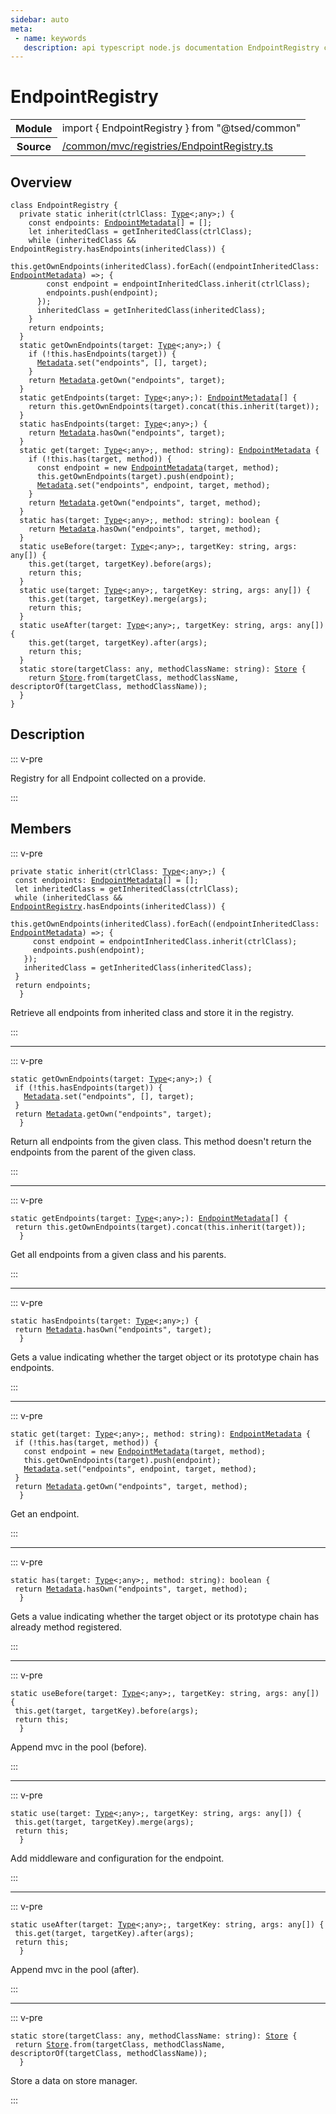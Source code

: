```yaml
---
sidebar: auto
meta:
 - name: keywords
   description: api typescript node.js documentation EndpointRegistry class
---
```

# EndpointRegistry <Badge text="Class" type="class"/>
<!-- Summary -->
<section class="symbol-info"><table class="is-full-width"><tbody><tr><th>Module</th><td><div class="lang-typescript"><span class="token keyword">import</span> { EndpointRegistry }&nbsp;<span class="token keyword">from</span>&nbsp;<span class="token string">"@tsed/common"</span></div></td></tr><tr><th>Source</th><td><a href="https://github.com/Romakita/ts-express-decorators/blob/v4.30.1/src//common/mvc/registries/EndpointRegistry.ts#L0-L0">/common/mvc/registries/EndpointRegistry.ts</a></td></tr></tbody></table></section>

<!-- Overview -->
## Overview


<pre><code class="typescript-lang "><span class="token keyword">class</span> EndpointRegistry <span class="token punctuation">{</span>
  <span class="token keyword">private</span> <span class="token keyword">static</span> <span class="token function">inherit</span><span class="token punctuation">(</span>ctrlClass<span class="token punctuation">:</span> <a href="/api/core/interfaces/Type.html"><span class="token">Type</span></a>&lt<span class="token punctuation">;</span><span class="token keyword">any</span>&gt<span class="token punctuation">;</span><span class="token punctuation">)</span> <span class="token punctuation">{</span>
    <span class="token keyword">const</span> endpoints<span class="token punctuation">:</span> <a href="/api/common/mvc/class/EndpointMetadata.html"><span class="token">EndpointMetadata</span></a><span class="token punctuation">[</span><span class="token punctuation">]</span><span class="token punctuation"> = </span><span class="token punctuation">[</span><span class="token punctuation">]</span><span class="token punctuation">;</span>
    <span class="token keyword">let</span> inheritedClass<span class="token punctuation"> = </span><span class="token function">getInheritedClass</span><span class="token punctuation">(</span>ctrlClass<span class="token punctuation">)</span><span class="token punctuation">;</span>
    while <span class="token punctuation">(</span>inheritedClass && EndpointRegistry.<span class="token function">hasEndpoints</span><span class="token punctuation">(</span>inheritedClass<span class="token punctuation">)</span><span class="token punctuation">)</span> <span class="token punctuation">{</span>
      this.<span class="token function">getOwnEndpoints</span><span class="token punctuation">(</span>inheritedClass<span class="token punctuation">)</span>.<span class="token function">forEach</span><span class="token punctuation">(</span><span class="token punctuation">(</span>endpointInheritedClass<span class="token punctuation">:</span> <a href="/api/common/mvc/class/EndpointMetadata.html"><span class="token">EndpointMetadata</span></a><span class="token punctuation">)</span> =&gt<span class="token punctuation">;</span> <span class="token punctuation">{</span>
        <span class="token keyword">const</span> endpoint<span class="token punctuation"> = </span>endpointInheritedClass.<span class="token function">inherit</span><span class="token punctuation">(</span>ctrlClass<span class="token punctuation">)</span><span class="token punctuation">;</span>
        endpoints.<span class="token function">push</span><span class="token punctuation">(</span>endpoint<span class="token punctuation">)</span><span class="token punctuation">;</span>
      <span class="token punctuation">}</span><span class="token punctuation">)</span><span class="token punctuation">;</span>
      inheritedClass<span class="token punctuation"> = </span><span class="token function">getInheritedClass</span><span class="token punctuation">(</span>inheritedClass<span class="token punctuation">)</span><span class="token punctuation">;</span>
    <span class="token punctuation">}</span>
    return endpoints<span class="token punctuation">;</span>
  <span class="token punctuation">}</span>
  <span class="token keyword">static</span> <span class="token function">getOwnEndpoints</span><span class="token punctuation">(</span>target<span class="token punctuation">:</span> <a href="/api/core/interfaces/Type.html"><span class="token">Type</span></a>&lt<span class="token punctuation">;</span><span class="token keyword">any</span>&gt<span class="token punctuation">;</span><span class="token punctuation">)</span> <span class="token punctuation">{</span>
    if <span class="token punctuation">(</span>!this.<span class="token function">hasEndpoints</span><span class="token punctuation">(</span>target<span class="token punctuation">)</span><span class="token punctuation">)</span> <span class="token punctuation">{</span>
      <a href="/api/core/class/Metadata.html"><span class="token">Metadata</span></a>.<span class="token function">set</span><span class="token punctuation">(</span>"endpoints"<span class="token punctuation">,</span> <span class="token punctuation">[</span><span class="token punctuation">]</span><span class="token punctuation">,</span> target<span class="token punctuation">)</span><span class="token punctuation">;</span>
    <span class="token punctuation">}</span>
    return <a href="/api/core/class/Metadata.html"><span class="token">Metadata</span></a>.<span class="token function">getOwn</span><span class="token punctuation">(</span>"endpoints"<span class="token punctuation">,</span> target<span class="token punctuation">)</span><span class="token punctuation">;</span>
  <span class="token punctuation">}</span>
  <span class="token keyword">static</span> <span class="token function">getEndpoints</span><span class="token punctuation">(</span>target<span class="token punctuation">:</span> <a href="/api/core/interfaces/Type.html"><span class="token">Type</span></a>&lt<span class="token punctuation">;</span><span class="token keyword">any</span>&gt<span class="token punctuation">;</span><span class="token punctuation">)</span><span class="token punctuation">:</span> <a href="/api/common/mvc/class/EndpointMetadata.html"><span class="token">EndpointMetadata</span></a><span class="token punctuation">[</span><span class="token punctuation">]</span> <span class="token punctuation">{</span>
    return this.<span class="token function">getOwnEndpoints</span><span class="token punctuation">(</span>target<span class="token punctuation">)</span>.<span class="token function">concat</span><span class="token punctuation">(</span>this.<span class="token function">inherit</span><span class="token punctuation">(</span>target<span class="token punctuation">)</span><span class="token punctuation">)</span><span class="token punctuation">;</span>
  <span class="token punctuation">}</span>
  <span class="token keyword">static</span> <span class="token function">hasEndpoints</span><span class="token punctuation">(</span>target<span class="token punctuation">:</span> <a href="/api/core/interfaces/Type.html"><span class="token">Type</span></a>&lt<span class="token punctuation">;</span><span class="token keyword">any</span>&gt<span class="token punctuation">;</span><span class="token punctuation">)</span> <span class="token punctuation">{</span>
    return <a href="/api/core/class/Metadata.html"><span class="token">Metadata</span></a>.<span class="token function">hasOwn</span><span class="token punctuation">(</span>"endpoints"<span class="token punctuation">,</span> target<span class="token punctuation">)</span><span class="token punctuation">;</span>
  <span class="token punctuation">}</span>
  <span class="token keyword">static</span> <span class="token function">get</span><span class="token punctuation">(</span>target<span class="token punctuation">:</span> <a href="/api/core/interfaces/Type.html"><span class="token">Type</span></a>&lt<span class="token punctuation">;</span><span class="token keyword">any</span>&gt<span class="token punctuation">;</span><span class="token punctuation">,</span> method<span class="token punctuation">:</span> <span class="token keyword">string</span><span class="token punctuation">)</span><span class="token punctuation">:</span> <a href="/api/common/mvc/class/EndpointMetadata.html"><span class="token">EndpointMetadata</span></a> <span class="token punctuation">{</span>
    if <span class="token punctuation">(</span>!this.<span class="token function">has</span><span class="token punctuation">(</span>target<span class="token punctuation">,</span> method<span class="token punctuation">)</span><span class="token punctuation">)</span> <span class="token punctuation">{</span>
      <span class="token keyword">const</span> endpoint<span class="token punctuation"> = </span>new <span class="token function"><a href="/api/common/mvc/class/EndpointMetadata.html"><span class="token">EndpointMetadata</span></a></span><span class="token punctuation">(</span>target<span class="token punctuation">,</span> method<span class="token punctuation">)</span><span class="token punctuation">;</span>
      this.<span class="token function">getOwnEndpoints</span><span class="token punctuation">(</span>target<span class="token punctuation">)</span>.<span class="token function">push</span><span class="token punctuation">(</span>endpoint<span class="token punctuation">)</span><span class="token punctuation">;</span>
      <a href="/api/core/class/Metadata.html"><span class="token">Metadata</span></a>.<span class="token function">set</span><span class="token punctuation">(</span>"endpoints"<span class="token punctuation">,</span> endpoint<span class="token punctuation">,</span> target<span class="token punctuation">,</span> method<span class="token punctuation">)</span><span class="token punctuation">;</span>
    <span class="token punctuation">}</span>
    return <a href="/api/core/class/Metadata.html"><span class="token">Metadata</span></a>.<span class="token function">getOwn</span><span class="token punctuation">(</span>"endpoints"<span class="token punctuation">,</span> target<span class="token punctuation">,</span> method<span class="token punctuation">)</span><span class="token punctuation">;</span>
  <span class="token punctuation">}</span>
  <span class="token keyword">static</span> <span class="token function">has</span><span class="token punctuation">(</span>target<span class="token punctuation">:</span> <a href="/api/core/interfaces/Type.html"><span class="token">Type</span></a>&lt<span class="token punctuation">;</span><span class="token keyword">any</span>&gt<span class="token punctuation">;</span><span class="token punctuation">,</span> method<span class="token punctuation">:</span> <span class="token keyword">string</span><span class="token punctuation">)</span><span class="token punctuation">:</span> <span class="token keyword">boolean</span> <span class="token punctuation">{</span>
    return <a href="/api/core/class/Metadata.html"><span class="token">Metadata</span></a>.<span class="token function">hasOwn</span><span class="token punctuation">(</span>"endpoints"<span class="token punctuation">,</span> target<span class="token punctuation">,</span> method<span class="token punctuation">)</span><span class="token punctuation">;</span>
  <span class="token punctuation">}</span>
  <span class="token keyword">static</span> <span class="token function">useBefore</span><span class="token punctuation">(</span>target<span class="token punctuation">:</span> <a href="/api/core/interfaces/Type.html"><span class="token">Type</span></a>&lt<span class="token punctuation">;</span><span class="token keyword">any</span>&gt<span class="token punctuation">;</span><span class="token punctuation">,</span> targetKey<span class="token punctuation">:</span> <span class="token keyword">string</span><span class="token punctuation">,</span> args<span class="token punctuation">:</span> <span class="token keyword">any</span><span class="token punctuation">[</span><span class="token punctuation">]</span><span class="token punctuation">)</span> <span class="token punctuation">{</span>
    this.<span class="token function">get</span><span class="token punctuation">(</span>target<span class="token punctuation">,</span> targetKey<span class="token punctuation">)</span>.<span class="token function">before</span><span class="token punctuation">(</span>args<span class="token punctuation">)</span><span class="token punctuation">;</span>
    return this<span class="token punctuation">;</span>
  <span class="token punctuation">}</span>
  <span class="token keyword">static</span> <span class="token function">use</span><span class="token punctuation">(</span>target<span class="token punctuation">:</span> <a href="/api/core/interfaces/Type.html"><span class="token">Type</span></a>&lt<span class="token punctuation">;</span><span class="token keyword">any</span>&gt<span class="token punctuation">;</span><span class="token punctuation">,</span> targetKey<span class="token punctuation">:</span> <span class="token keyword">string</span><span class="token punctuation">,</span> args<span class="token punctuation">:</span> <span class="token keyword">any</span><span class="token punctuation">[</span><span class="token punctuation">]</span><span class="token punctuation">)</span> <span class="token punctuation">{</span>
    this.<span class="token function">get</span><span class="token punctuation">(</span>target<span class="token punctuation">,</span> targetKey<span class="token punctuation">)</span>.<span class="token function">merge</span><span class="token punctuation">(</span>args<span class="token punctuation">)</span><span class="token punctuation">;</span>
    return this<span class="token punctuation">;</span>
  <span class="token punctuation">}</span>
  <span class="token keyword">static</span> <span class="token function">useAfter</span><span class="token punctuation">(</span>target<span class="token punctuation">:</span> <a href="/api/core/interfaces/Type.html"><span class="token">Type</span></a>&lt<span class="token punctuation">;</span><span class="token keyword">any</span>&gt<span class="token punctuation">;</span><span class="token punctuation">,</span> targetKey<span class="token punctuation">:</span> <span class="token keyword">string</span><span class="token punctuation">,</span> args<span class="token punctuation">:</span> <span class="token keyword">any</span><span class="token punctuation">[</span><span class="token punctuation">]</span><span class="token punctuation">)</span> <span class="token punctuation">{</span>
    this.<span class="token function">get</span><span class="token punctuation">(</span>target<span class="token punctuation">,</span> targetKey<span class="token punctuation">)</span>.<span class="token function">after</span><span class="token punctuation">(</span>args<span class="token punctuation">)</span><span class="token punctuation">;</span>
    return this<span class="token punctuation">;</span>
  <span class="token punctuation">}</span>
  <span class="token keyword">static</span> <span class="token function">store</span><span class="token punctuation">(</span>targetClass<span class="token punctuation">:</span> <span class="token keyword">any</span><span class="token punctuation">,</span> methodClassName<span class="token punctuation">:</span> <span class="token keyword">string</span><span class="token punctuation">)</span><span class="token punctuation">:</span> <a href="/api/core/class/Store.html"><span class="token">Store</span></a> <span class="token punctuation">{</span>
    return <a href="/api/core/class/Store.html"><span class="token">Store</span></a>.<span class="token keyword">from</span><span class="token punctuation">(</span>targetClass<span class="token punctuation">,</span> methodClassName<span class="token punctuation">,</span> <span class="token function">descriptorOf</span><span class="token punctuation">(</span>targetClass<span class="token punctuation">,</span> methodClassName<span class="token punctuation">)</span><span class="token punctuation">)</span><span class="token punctuation">;</span>
  <span class="token punctuation">}</span>
<span class="token punctuation">}</span></code></pre>



<!-- Description -->
## Description

::: v-pre

Registry for all Endpoint collected on a provide.

:::


<!-- Members -->




## Members


::: v-pre

<div class="method-overview">
<pre><code class="typescript-lang "><span class="token keyword">private</span> <span class="token keyword">static</span> <span class="token function">inherit</span><span class="token punctuation">(</span>ctrlClass<span class="token punctuation">:</span> <a href="/api/core/interfaces/Type.html"><span class="token">Type</span></a>&lt<span class="token punctuation">;</span><span class="token keyword">any</span>&gt<span class="token punctuation">;</span><span class="token punctuation">)</span> <span class="token punctuation">{</span>
 <span class="token keyword">const</span> endpoints<span class="token punctuation">:</span> <a href="/api/common/mvc/class/EndpointMetadata.html"><span class="token">EndpointMetadata</span></a><span class="token punctuation">[</span><span class="token punctuation">]</span><span class="token punctuation"> = </span><span class="token punctuation">[</span><span class="token punctuation">]</span><span class="token punctuation">;</span>
 <span class="token keyword">let</span> inheritedClass<span class="token punctuation"> = </span><span class="token function">getInheritedClass</span><span class="token punctuation">(</span>ctrlClass<span class="token punctuation">)</span><span class="token punctuation">;</span>
 while <span class="token punctuation">(</span>inheritedClass && <a href="/api/common/mvc/registries/EndpointRegistry.html"><span class="token">EndpointRegistry</span></a>.<span class="token function">hasEndpoints</span><span class="token punctuation">(</span>inheritedClass<span class="token punctuation">)</span><span class="token punctuation">)</span> <span class="token punctuation">{</span>
   this.<span class="token function">getOwnEndpoints</span><span class="token punctuation">(</span>inheritedClass<span class="token punctuation">)</span>.<span class="token function">forEach</span><span class="token punctuation">(</span><span class="token punctuation">(</span>endpointInheritedClass<span class="token punctuation">:</span> <a href="/api/common/mvc/class/EndpointMetadata.html"><span class="token">EndpointMetadata</span></a><span class="token punctuation">)</span> =&gt<span class="token punctuation">;</span> <span class="token punctuation">{</span>
     <span class="token keyword">const</span> endpoint<span class="token punctuation"> = </span>endpointInheritedClass.<span class="token function">inherit</span><span class="token punctuation">(</span>ctrlClass<span class="token punctuation">)</span><span class="token punctuation">;</span>
     endpoints.<span class="token function">push</span><span class="token punctuation">(</span>endpoint<span class="token punctuation">)</span><span class="token punctuation">;</span>
   <span class="token punctuation">}</span><span class="token punctuation">)</span><span class="token punctuation">;</span>
   inheritedClass<span class="token punctuation"> = </span><span class="token function">getInheritedClass</span><span class="token punctuation">(</span>inheritedClass<span class="token punctuation">)</span><span class="token punctuation">;</span>
 <span class="token punctuation">}</span>
 return endpoints<span class="token punctuation">;</span>
  <span class="token punctuation">}</span></code></pre>

</div>



Retrieve all endpoints from inherited class and store it in the registry.



:::



***



::: v-pre

<div class="method-overview">
<pre><code class="typescript-lang "><span class="token keyword">static</span> <span class="token function">getOwnEndpoints</span><span class="token punctuation">(</span>target<span class="token punctuation">:</span> <a href="/api/core/interfaces/Type.html"><span class="token">Type</span></a>&lt<span class="token punctuation">;</span><span class="token keyword">any</span>&gt<span class="token punctuation">;</span><span class="token punctuation">)</span> <span class="token punctuation">{</span>
 if <span class="token punctuation">(</span>!this.<span class="token function">hasEndpoints</span><span class="token punctuation">(</span>target<span class="token punctuation">)</span><span class="token punctuation">)</span> <span class="token punctuation">{</span>
   <a href="/api/core/class/Metadata.html"><span class="token">Metadata</span></a>.<span class="token function">set</span><span class="token punctuation">(</span>"endpoints"<span class="token punctuation">,</span> <span class="token punctuation">[</span><span class="token punctuation">]</span><span class="token punctuation">,</span> target<span class="token punctuation">)</span><span class="token punctuation">;</span>
 <span class="token punctuation">}</span>
 return <a href="/api/core/class/Metadata.html"><span class="token">Metadata</span></a>.<span class="token function">getOwn</span><span class="token punctuation">(</span>"endpoints"<span class="token punctuation">,</span> target<span class="token punctuation">)</span><span class="token punctuation">;</span>
  <span class="token punctuation">}</span></code></pre>

</div>



Return all endpoints from the given class. This method doesn't return the endpoints from the parent of the given class.



:::



***



::: v-pre

<div class="method-overview">
<pre><code class="typescript-lang "><span class="token keyword">static</span> <span class="token function">getEndpoints</span><span class="token punctuation">(</span>target<span class="token punctuation">:</span> <a href="/api/core/interfaces/Type.html"><span class="token">Type</span></a>&lt<span class="token punctuation">;</span><span class="token keyword">any</span>&gt<span class="token punctuation">;</span><span class="token punctuation">)</span><span class="token punctuation">:</span> <a href="/api/common/mvc/class/EndpointMetadata.html"><span class="token">EndpointMetadata</span></a><span class="token punctuation">[</span><span class="token punctuation">]</span> <span class="token punctuation">{</span>
 return this.<span class="token function">getOwnEndpoints</span><span class="token punctuation">(</span>target<span class="token punctuation">)</span>.<span class="token function">concat</span><span class="token punctuation">(</span>this.<span class="token function">inherit</span><span class="token punctuation">(</span>target<span class="token punctuation">)</span><span class="token punctuation">)</span><span class="token punctuation">;</span>
  <span class="token punctuation">}</span></code></pre>

</div>



Get all endpoints from a given class and his parents.



:::



***



::: v-pre

<div class="method-overview">
<pre><code class="typescript-lang "><span class="token keyword">static</span> <span class="token function">hasEndpoints</span><span class="token punctuation">(</span>target<span class="token punctuation">:</span> <a href="/api/core/interfaces/Type.html"><span class="token">Type</span></a>&lt<span class="token punctuation">;</span><span class="token keyword">any</span>&gt<span class="token punctuation">;</span><span class="token punctuation">)</span> <span class="token punctuation">{</span>
 return <a href="/api/core/class/Metadata.html"><span class="token">Metadata</span></a>.<span class="token function">hasOwn</span><span class="token punctuation">(</span>"endpoints"<span class="token punctuation">,</span> target<span class="token punctuation">)</span><span class="token punctuation">;</span>
  <span class="token punctuation">}</span></code></pre>

</div>



Gets a value indicating whether the target object or its prototype chain has endpoints.



:::



***



::: v-pre

<div class="method-overview">
<pre><code class="typescript-lang "><span class="token keyword">static</span> <span class="token function">get</span><span class="token punctuation">(</span>target<span class="token punctuation">:</span> <a href="/api/core/interfaces/Type.html"><span class="token">Type</span></a>&lt<span class="token punctuation">;</span><span class="token keyword">any</span>&gt<span class="token punctuation">;</span><span class="token punctuation">,</span> method<span class="token punctuation">:</span> <span class="token keyword">string</span><span class="token punctuation">)</span><span class="token punctuation">:</span> <a href="/api/common/mvc/class/EndpointMetadata.html"><span class="token">EndpointMetadata</span></a> <span class="token punctuation">{</span>
 if <span class="token punctuation">(</span>!this.<span class="token function">has</span><span class="token punctuation">(</span>target<span class="token punctuation">,</span> method<span class="token punctuation">)</span><span class="token punctuation">)</span> <span class="token punctuation">{</span>
   <span class="token keyword">const</span> endpoint<span class="token punctuation"> = </span>new <span class="token function"><a href="/api/common/mvc/class/EndpointMetadata.html"><span class="token">EndpointMetadata</span></a></span><span class="token punctuation">(</span>target<span class="token punctuation">,</span> method<span class="token punctuation">)</span><span class="token punctuation">;</span>
   this.<span class="token function">getOwnEndpoints</span><span class="token punctuation">(</span>target<span class="token punctuation">)</span>.<span class="token function">push</span><span class="token punctuation">(</span>endpoint<span class="token punctuation">)</span><span class="token punctuation">;</span>
   <a href="/api/core/class/Metadata.html"><span class="token">Metadata</span></a>.<span class="token function">set</span><span class="token punctuation">(</span>"endpoints"<span class="token punctuation">,</span> endpoint<span class="token punctuation">,</span> target<span class="token punctuation">,</span> method<span class="token punctuation">)</span><span class="token punctuation">;</span>
 <span class="token punctuation">}</span>
 return <a href="/api/core/class/Metadata.html"><span class="token">Metadata</span></a>.<span class="token function">getOwn</span><span class="token punctuation">(</span>"endpoints"<span class="token punctuation">,</span> target<span class="token punctuation">,</span> method<span class="token punctuation">)</span><span class="token punctuation">;</span>
  <span class="token punctuation">}</span></code></pre>

</div>



Get an endpoint.



:::



***



::: v-pre

<div class="method-overview">
<pre><code class="typescript-lang "><span class="token keyword">static</span> <span class="token function">has</span><span class="token punctuation">(</span>target<span class="token punctuation">:</span> <a href="/api/core/interfaces/Type.html"><span class="token">Type</span></a>&lt<span class="token punctuation">;</span><span class="token keyword">any</span>&gt<span class="token punctuation">;</span><span class="token punctuation">,</span> method<span class="token punctuation">:</span> <span class="token keyword">string</span><span class="token punctuation">)</span><span class="token punctuation">:</span> <span class="token keyword">boolean</span> <span class="token punctuation">{</span>
 return <a href="/api/core/class/Metadata.html"><span class="token">Metadata</span></a>.<span class="token function">hasOwn</span><span class="token punctuation">(</span>"endpoints"<span class="token punctuation">,</span> target<span class="token punctuation">,</span> method<span class="token punctuation">)</span><span class="token punctuation">;</span>
  <span class="token punctuation">}</span></code></pre>

</div>



Gets a value indicating whether the target object or its prototype chain has already method registered.



:::



***



::: v-pre

<div class="method-overview">
<pre><code class="typescript-lang "><span class="token keyword">static</span> <span class="token function">useBefore</span><span class="token punctuation">(</span>target<span class="token punctuation">:</span> <a href="/api/core/interfaces/Type.html"><span class="token">Type</span></a>&lt<span class="token punctuation">;</span><span class="token keyword">any</span>&gt<span class="token punctuation">;</span><span class="token punctuation">,</span> targetKey<span class="token punctuation">:</span> <span class="token keyword">string</span><span class="token punctuation">,</span> args<span class="token punctuation">:</span> <span class="token keyword">any</span><span class="token punctuation">[</span><span class="token punctuation">]</span><span class="token punctuation">)</span> <span class="token punctuation">{</span>
 this.<span class="token function">get</span><span class="token punctuation">(</span>target<span class="token punctuation">,</span> targetKey<span class="token punctuation">)</span>.<span class="token function">before</span><span class="token punctuation">(</span>args<span class="token punctuation">)</span><span class="token punctuation">;</span>
 return this<span class="token punctuation">;</span>
  <span class="token punctuation">}</span></code></pre>

</div>



Append mvc in the pool (before).



:::



***



::: v-pre

<div class="method-overview">
<pre><code class="typescript-lang "><span class="token keyword">static</span> <span class="token function">use</span><span class="token punctuation">(</span>target<span class="token punctuation">:</span> <a href="/api/core/interfaces/Type.html"><span class="token">Type</span></a>&lt<span class="token punctuation">;</span><span class="token keyword">any</span>&gt<span class="token punctuation">;</span><span class="token punctuation">,</span> targetKey<span class="token punctuation">:</span> <span class="token keyword">string</span><span class="token punctuation">,</span> args<span class="token punctuation">:</span> <span class="token keyword">any</span><span class="token punctuation">[</span><span class="token punctuation">]</span><span class="token punctuation">)</span> <span class="token punctuation">{</span>
 this.<span class="token function">get</span><span class="token punctuation">(</span>target<span class="token punctuation">,</span> targetKey<span class="token punctuation">)</span>.<span class="token function">merge</span><span class="token punctuation">(</span>args<span class="token punctuation">)</span><span class="token punctuation">;</span>
 return this<span class="token punctuation">;</span>
  <span class="token punctuation">}</span></code></pre>

</div>



Add middleware and configuration for the endpoint.



:::



***



::: v-pre

<div class="method-overview">
<pre><code class="typescript-lang "><span class="token keyword">static</span> <span class="token function">useAfter</span><span class="token punctuation">(</span>target<span class="token punctuation">:</span> <a href="/api/core/interfaces/Type.html"><span class="token">Type</span></a>&lt<span class="token punctuation">;</span><span class="token keyword">any</span>&gt<span class="token punctuation">;</span><span class="token punctuation">,</span> targetKey<span class="token punctuation">:</span> <span class="token keyword">string</span><span class="token punctuation">,</span> args<span class="token punctuation">:</span> <span class="token keyword">any</span><span class="token punctuation">[</span><span class="token punctuation">]</span><span class="token punctuation">)</span> <span class="token punctuation">{</span>
 this.<span class="token function">get</span><span class="token punctuation">(</span>target<span class="token punctuation">,</span> targetKey<span class="token punctuation">)</span>.<span class="token function">after</span><span class="token punctuation">(</span>args<span class="token punctuation">)</span><span class="token punctuation">;</span>
 return this<span class="token punctuation">;</span>
  <span class="token punctuation">}</span></code></pre>

</div>



Append mvc in the pool (after).



:::



***



::: v-pre

<div class="method-overview">
<pre><code class="typescript-lang "><span class="token keyword">static</span> <span class="token function">store</span><span class="token punctuation">(</span>targetClass<span class="token punctuation">:</span> <span class="token keyword">any</span><span class="token punctuation">,</span> methodClassName<span class="token punctuation">:</span> <span class="token keyword">string</span><span class="token punctuation">)</span><span class="token punctuation">:</span> <a href="/api/core/class/Store.html"><span class="token">Store</span></a> <span class="token punctuation">{</span>
 return <a href="/api/core/class/Store.html"><span class="token">Store</span></a>.<span class="token keyword">from</span><span class="token punctuation">(</span>targetClass<span class="token punctuation">,</span> methodClassName<span class="token punctuation">,</span> <span class="token function">descriptorOf</span><span class="token punctuation">(</span>targetClass<span class="token punctuation">,</span> methodClassName<span class="token punctuation">)</span><span class="token punctuation">)</span><span class="token punctuation">;</span>
  <span class="token punctuation">}</span></code></pre>

</div>



Store a data on store manager.



:::